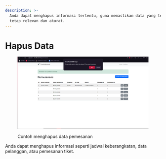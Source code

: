 ```yaml
---
description: >-
  Anda dapat menghapus informasi tertentu, guna memastikan data yang tersimpan
  tetap relevan dan akurat.
---
```


# Hapus Data

<figure><img src="../../.gitbook/assets/image (6).png" alt=""><figcaption><p>Contoh menghapus data pemesanan</p></figcaption></figure>

Anda dapat menghapus informasi seperti jadwal keberangkatan, data pelanggan, atau pemesanan tiket.
